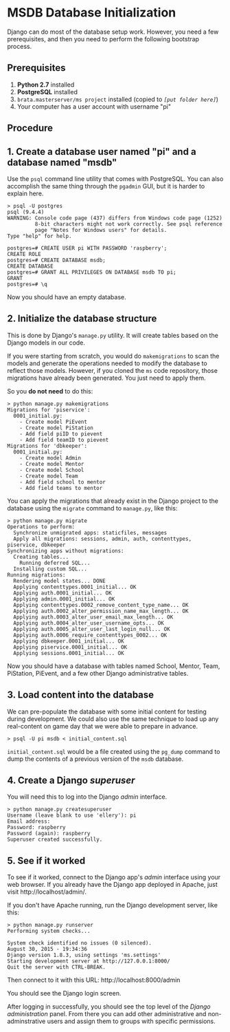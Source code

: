 # MSDB Database Initialization

Django can do most of the database setup work.  However, you need a few
prerequisites, and then you need to perform the following bootstrap process.

## Prerequisites

1. **Python 2.7** installed
2. **PostgreSQL** installed
3. `brata.masterserver/ms project` installed (copied to *`[put folder here]`*)
4. Your computer has a user account with username "pi"

## Procedure

## 1. Create a database user named "pi" and a database named "msdb"

Use the `psql` command line utility that comes with PostgreSQL.  You can
also accomplish the same thing through the `pgadmin` GUI, but it is harder
to explain here.

```
> psql -U postgres
psql (9.4.4)
WARNING: Console code page (437) differs from Windows code page (1252)
         8-bit characters might not work correctly. See psql reference
         page "Notes for Windows users" for details.
Type "help" for help.

postgres=# CREATE USER pi WITH PASSWORD 'raspberry';
CREATE ROLE
postgres=# CREATE DATABASE msdb;
CREATE DATABASE
postgres=# GRANT ALL PRIVILEGES ON DATABASE msdb TO pi;
GRANT
postgres=# \q
```

Now you should have an empty database.

## 2. Initialize the database structure

This is done by Django's `manage.py` utility.  It will create tables based
on the Django models in our code.

If you were starting from scratch, you would do `makemigrations` to scan the
models and generate the operations needed to modify the database to reflect
those models.  However, if you cloned the `ms` code repository, those migrations
have already been generated.  You just need to apply them.

So you **do not need** to do this:

```
> python manage.py makemigrations
Migrations for 'piservice':
  0001_initial.py:
    - Create model PiEvent
    - Create model PiStation
    - Add field piID to pievent
    - Add field teamID to pievent
Migrations for 'dbkeeper':
  0001_initial.py:
    - Create model Admin
    - Create model Mentor
    - Create model School
    - Create model Team
    - Add field school to mentor
    - Add field teams to mentor
```

You can apply the migrations that already exist in the Django project to the
database using the `migrate` command to `manage.py`, like this:

```
> python manage.py migrate
Operations to perform:
  Synchronize unmigrated apps: staticfiles, messages
  Apply all migrations: sessions, admin, auth, contenttypes, piservice, dbkeeper
Synchronizing apps without migrations:
  Creating tables...
    Running deferred SQL...
  Installing custom SQL...
Running migrations:
  Rendering model states... DONE
  Applying contenttypes.0001_initial... OK
  Applying auth.0001_initial... OK
  Applying admin.0001_initial... OK
  Applying contenttypes.0002_remove_content_type_name... OK
  Applying auth.0002_alter_permission_name_max_length... OK
  Applying auth.0003_alter_user_email_max_length... OK
  Applying auth.0004_alter_user_username_opts... OK
  Applying auth.0005_alter_user_last_login_null... OK
  Applying auth.0006_require_contenttypes_0002... OK
  Applying dbkeeper.0001_initial... OK
  Applying piservice.0001_initial... OK
  Applying sessions.0001_initial... OK
```

Now you should have a database with tables named School, Mentor, Team,
PiStation, PiEvent, and a few other Django administrative tables.

## 3. Load content into the database

We can pre-populate the database with some initial content for testing
during development.  We could also use the same technique to load up any
real-content on game day that we were able to prepare in advance.

```
> psql -U pi msdb < initial_content.sql
```

`initial_content.sql` would be a file created using the `pg_dump` command
to dump the contents of a previous version of the `msdb` database.

## 4. Create a Django *superuser*

You will need this to log into the Django *admin* interface.

```
> python manage.py createsuperuser
Username (leave blank to use 'ellery'): pi
Email address:
Password: raspberry
Password (again): raspberry
Superuser created successfully.
```

## 5. See if it worked

To see if it worked, connect to the Django app's *admin* interface using your
web browser.  If you already have the Django app deployed in Apache, just
visit http://localhost/admin/.

If you don't have Apache running, run the Django development server, like this:

```
> python manage.py runserver
Performing system checks...

System check identified no issues (0 silenced).
August 30, 2015 - 19:34:36
Django version 1.8.3, using settings 'ms.settings'
Starting development server at http://127.0.0.1:8000/
Quit the server with CTRL-BREAK.
```

Then connect to it with this URL:  http://localhost:8000/admin

You should see the Django login screen.

After logging in successfully, you should see the top level of the
*Django administration* panel.  From there you can add other
administrative and non-adminstrative users and assign them to groups with
specific permissions.

